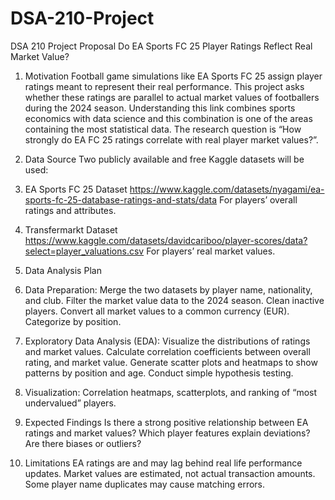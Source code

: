 # DSA-210-Project


DSA 210 Project Proposal
Do EA Sports FC 25 Player Ratings Reflect Real Market Value?

1. Motivation
Football game simulations like EA Sports FC 25 assign player ratings meant to represent their real performance. This project asks whether these ratings are parallel to actual market values of footballers during the 2024 season. Understanding this link combines sports economics with data science and this combination is one of the areas containing the most statistical data. The research question is “How strongly do EA FC 25 ratings correlate with real player market values?”.

2. Data Source
Two publicly available and free Kaggle datasets will be used:
  1.	EA Sports FC 25 Dataset
      https://www.kaggle.com/datasets/nyagami/ea-sports-fc-25-database-ratings-and-stats/data
      For players’ overall ratings and attributes.
  2.	Transfermarkt Dataset
      https://www.kaggle.com/datasets/davidcariboo/player-scores/data?select=player_valuations.csv
      For players’ real market values.

3. Data Analysis Plan
  1.	Data Preparation:
      Merge the two datasets by player name, nationality, and club.
    	Filter the market value data to the 2024 season.
    	Clean inactive players.
    	Convert all market values to a common currency (EUR).
    	Categorize by position.
  3.	Exploratory Data Analysis (EDA):
      Visualize the distributions of ratings and market values.
      Calculate correlation coefficients between overall rating, and market value.
      Generate scatter plots and heatmaps to show patterns by position and age.
      Conduct simple hypothesis testing.
  4.	Visualization:
      Correlation heatmaps, scatterplots, and ranking of “most undervalued” players.

4. Expected Findings
Is there a strong positive relationship between EA ratings and market values?
Which player features explain deviations?
Are there biases or outliers?

5. Limitations
EA ratings are and may lag behind real life performance updates.
Market values are estimated, not actual transaction amounts.
Some player name duplicates may cause matching errors.

